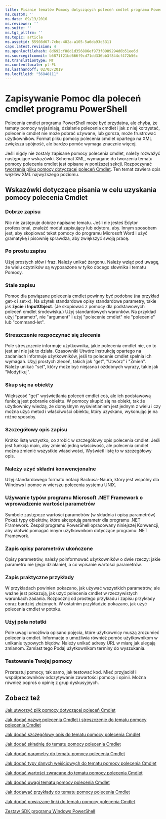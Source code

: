 ```yaml
---
title: Pisanie tematów Pomocy dotyczących poleceń cmdlet programu PowerShell | Dokumentacja firmy Microsoft
ms.custom: ''
ms.date: 09/13/2016
ms.reviewer: ''
ms.suite: ''
ms.tgt_pltfrm: ''
ms.topic: article
ms.assetid: 55908d67-7cbe-482a-a105-5a6da93c5311
caps.latest.revision: 4
ms.openlocfilehash: 8d692cf88d1d356886ef973f0989294d6b51ee6d
ms.sourcegitcommit: b6871f21bd666f9cd71dd336bb3f844cf472b56c
ms.translationtype: MT
ms.contentlocale: pl-PL
ms.lasthandoff: 02/03/2019
ms.locfileid: "56848111"
---
```

# <a name="writing-help-for-powershell-cmdlets"></a>Zapisywanie Pomoc dla poleceń cmdlet programu PowerShell

Polecenia cmdlet programu PowerShell może być przydatna, ale chyba, że tematy pomocy wyjaśniają, działanie polecenia cmdlet i jak z niej korzystać, polecenie cmdlet nie może pobrać używane, lub gorsza, może frustrować użytkowników.
Format pliku pomocy polecenia cmdlet opartego na XML zwiększa spójność, ale bardzo pomóc wymaga znacznie więcej.

Jeśli nigdy nie zostały zapisane pomocy polecenia cmdlet, należy rozważyć następujące wskazówki.
Schemat XML, wymagane do tworzenia tematu pomocy polecenia cmdlet jest opisane w poniższej sekcji.
Rozpoczynać [tworzenia pliku pomocy dotyczącej poleceń Cmdlet](./how-to-create-the-cmdlet-help-file.md).
Ten temat zawiera opis węzłów XML najwyższego poziomu.

## <a name="writing-guidelines-for-cmdlet-help"></a>Wskazówki dotyczące pisania w celu uzyskania pomocy polecenia Cmdlet

### <a name="write-well"></a>Dobrze zapisu
Nic nie zastępuje dobrze napisane tematu.
Jeśli nie jesteś Edytor professional, znaleźć moduł zapisujący lub edytora, aby.
Innym sposobem jest, aby skopiować tekst pomocy do programu Microsoft Word i użyć gramatykę i pisownię sprawdza, aby zwiększyć swoją pracę.

### <a name="write-simply"></a>Po prostu zapisu
Użyj prostych słów i fraz.
Należy unikać żargonu.
Należy wziąć pod uwagę, że wielu czytników są wyposażone w tylko obcego słownika i tematu Pomocy.

### <a name="write-consistently"></a>Stale zapisu
Pomoc dla powiązane polecenia cmdlet powinny być podobne (na przykład get-x i set-x).
Na użytek standardowe opisy standardowe parametry, takie jak **życie** i **InputObject**.
(Je skopiować z pomocy dla podstawowych poleceń cmdlet środowiska.) Użyj standardowych warunków.
Na przykład użyj "parametr", nie "argument" i użyj "polecenie cmdlet" nie "polecenie" lub "command-let".

### <a name="start-the-synopsis-with-a-verb"></a>Streszczenie rozpoczynać się zlecenia
Pole streszczenie informuje użytkownika, jakie polecenia cmdlet nie, co to jest ani nie jak to działa.
Czasowniki Utwórz instrukcję opartego na zadaniach informuje użytkowników, jeśli to polecenie cmdlet spełnia ich wymagań.
Użyj prostych zleceń, takich jak "get", "Utwórz" i "Zmień".
Należy unikać "set", który może być niejasna i ozdobnych wyrazy, takie jak "Modyfikuj".

### <a name="focus-on-objects"></a>Skup się na obiekty
Większość "get" wyświetlania poleceń cmdlet coś, ale ich podstawową funkcją jest pobranie obiektu.
W pomocy skupić się na obiekt, tak że użytkownicy wiedzą, że domyślnym wyświetlaniem jest jednym z wielu i czy można użyć metod i właściwości obiektu, który uzyskano, wykonując je na różne sposoby.

### <a name="write-detailed-descriptions"></a>Szczegółowy opis zapisu
Krótko listę wszystko, co zrobić w szczegółowy opis polecenia cmdlet.
Jeśli jest funkcja main, aby zmienić jedną właściwość, ale polecenia cmdlet można zmienić wszystkie właściwości, Wyświetl listę to w szczegółowy opis.

### <a name="use-conventional-syntax"></a>Należy użyć składni konwencjonalne
Użyj standardowego formatu notacji Backusa-Naura, który jest wspólny dla Windows i pomoc w wierszu polecenia systemu UNIX.

### <a name="use-microsoft-net-framework-types-for-parameter-values"></a>Używanie typów programu Microsoft .NET Framework o wprowadzenie wartości parametrów
Symbole zastępcze wartości parametrów (w składnia i opisy parametrów) Pokaż typy obiektów, które akceptują parametr dla programu .NET Framework.
Zespół programu PowerShell opracowany niniejszej Konwencji, aby ułatwić pomagać innym użytkownikom dotyczące programu .NET Framework.

### <a name="write-complete-parameter-descriptions"></a>Zapis opisy parametrów ukończone
Opisy parametrów, należy poinformować użytkowników o dwie rzeczy: jakie parametru nie (jego działanie), a co wpisanie wartości parametrów.

### <a name="write-practical-examples"></a>Zapis praktyczne przykłady
W przykładach powinien pokazano, jak używać wszystkich parametrów, ale ważne jest pokazują, jak użyć polecenia cmdlet w rzeczywistych warunkach zadania.
Rozpocznij od prostego przykładu i zapisu przykłady coraz bardziej złożonych.
W ostatnim przykładzie pokazano, jak użyć polecenia cmdlet w potoku.

### <a name="use-the-notes-field"></a>Użyj pola notatki
Pole uwagi umożliwia opisano pojęcia, które użytkownicy muszą zrozumieć polecenia cmdlet.
Informacje o umożliwia również pomóc użytkownikom w unikaniu typowych błędów.
Należy unikać adresy URL w miarę jak ulegają zmianom.
Zamiast tego Podaj użytkownikom terminy do wyszukania.

### <a name="test-your-help"></a>Testowanie Twojej pomocy
Przetestuj pomocy, tak samo, jak testować kod.
Mieć przyjaciół i współpracowników odczytywanie zawartości pomocy i opinii.
Można również poproś o opinię z grup dyskusyjnych.

## <a name="see-also"></a>Zobacz też

 [Jak utworzyć plik pomocy dotyczącej poleceń Cmdlet](./how-to-create-the-cmdlet-help-file.md)

 [Jak dodać nazwę polecenia Cmdlet i streszczenie do tematu pomocy polecenia Cmdlet](./how-to-add-the-cmdlet-name-and-synopsis-to-a-cmdlet-help-topic.md)

 [Jak dodać szczegółowy opis do tematu pomocy polecenia Cmdlet](./how-to-add-a-cmdlet-description.md)

 [Jak dodać składnię do tematu pomocy polecenia Cmdlet](./how-to-add-syntax-to-a-cmdlet-help-topic.md)

 [Jak dodać parametry do tematu pomocy polecenia Cmdlet](./how-to-add-parameter-information.md)

 [Jak dodać typy danych wejściowych do tematu pomocy polecenia Cmdlet](./how-to-add-input-types-to-a-cmdlet-help-topic.md)

 [Jak dodać wartości zwracane do tematu pomocy polecenia Cmdlet](./how-to-add-return-values-to-a-cmdlet-help-topic.md)

 [Jak dodać uwagi tematu pomocy polecenia Cmdlet](./how-to-add-notes-to-a-cmdlet-help-topic.md)

 [Jak dodawać przykłady do tematu pomocy polecenia Cmdlet](./how-to-add-examples-to-a-cmdlet-help-topic.md)

 [Jak dodać powiązane linki do tematu pomocy polecenia Cmdlet](./how-to-add-related-links-to-a-cmdlet-help-topic.md)

 [Zestaw SDK programu Windows PowerShell](../windows-powershell-reference.md)